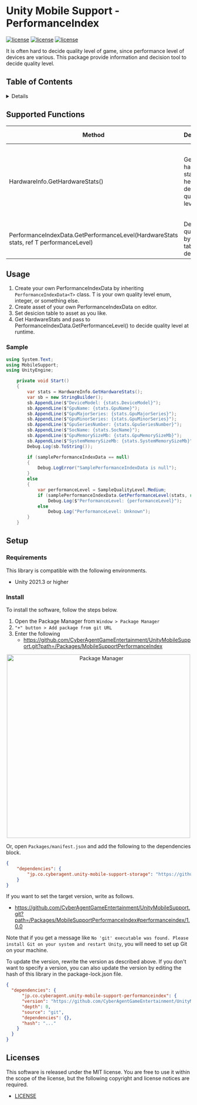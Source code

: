 # Unity Mobile Support - PerformanceIndex <!-- omit in toc -->

[![license](https://img.shields.io/badge/license-MIT-green.svg)](LICENSE)
[![license](https://img.shields.io/badge/PR-welcome-green.svg)](https://github.com/CyberAgentGameEntertainment/UnityMobileSupport/pulls)
[![license](https://img.shields.io/badge/Unity-2019.4-green.svg)](#Requirements)

It is often hard to decide quality level of game, since performance level of devices are various.
This package provide information and decision tool to decide quality level.

## Table of Contents <!-- omit in toc -->

<details>
<summary>Details</summary>

- [Supported Functions](#supported-functions)
- [Usage](#usage)
  - [Sample](#sample)
- [Setup](#setup)
  - [Requirements](#requirements)
  - [Install](#install)
- [Licenses](#licenses)

</details>

## Supported Functions

| Method | Description | Note | Editor Behaviour |
|--------|-------------|------|------------------|
| HardwareInfo.GetHardwareStats() | Get hardware stats which helps to decide quality level. | Many informations is retrieved via `UnityEngine.SystemInfo`. | Same as mobile, but Windows Editor is unlikely not supported at this time. |
| PerformanceIndexData<T>.GetPerformanceLevel(HardwareStats stats, ref T performanceLevel) | Decide quality level by decision table you defined. | You need to define your own PerformanceIndexData. | Same as mobile. |

## Usage

1. Create your own PerformanceIndexData by inheriting `PerformanceIndexData<T>` class. T is your own quality level enum, integer, or something else.
2. Create asset of your own PerformanceIndexData on editor.
3. Set desicion table to asset as you like.
4. Get HardwareStats and pass to PerformanceIndexData.GetPerformanceLevel() to decide quality level at runtime.

### Sample

```csharp
using System.Text;
using MobileSupport;
using UnityEngine;

    private void Start()
    {
        var stats = HardwareInfo.GetHardwareStats();
        var sb = new StringBuilder();
        sb.AppendLine($"DeviceModel: {stats.DeviceModel}");
        sb.AppendLine($"GpuName: {stats.GpuName}");
        sb.AppendLine($"GpuMajorSeries: {stats.GpuMajorSeries}");
        sb.AppendLine($"GpuMinorSeries: {stats.GpuMinorSeries}");
        sb.AppendLine($"GpuSeriesNumber: {stats.GpuSeriesNumber}");
        sb.AppendLine($"SocName: {stats.SocName}");
        sb.AppendLine($"GpuMemorySizeMb: {stats.GpuMemorySizeMb}");
        sb.AppendLine($"SystemMemorySizeMb: {stats.SystemMemorySizeMb}");
        Debug.Log(sb.ToString());

        if (samplePerformanceIndexData == null)
        {
            Debug.LogError("SamplePerformanceIndexData is null");
        }
        else
        {
            var performanceLevel = SampleQualityLevel.Medium;
            if (samplePerformanceIndexData.GetPerformanceLevel(stats, ref performanceLevel))
                Debug.Log($"PerformanceLevel: {performanceLevel}");
            else
                Debug.Log("PerformanceLevel: Unknown");
        }
    }
```

## Setup

### Requirements
This library is compatible with the following environments.

- Unity 2021.3 or higher

### Install

To install the software, follow the steps below.

1. Open the Package Manager from `Window > Package Manager`
2. `"+" button > Add package from git URL`
3. Enter the following
   * https://github.com/CyberAgentGameEntertainment/UnityMobileSupport.git?path=/Packages/MobileSupportPerformanceIndex

<p align="center">
  <img width=500 src="https://user-images.githubusercontent.com/47441314/143533003-177a51fc-3d11-4784-b9d2-d343cc622841.png" alt="Package Manager">
</p>

Or, open `Packages/manifest.json` and add the following to the dependencies block.

```json
{
    "dependencies": {
        "jp.co.cyberagent.unity-mobile-support-storage": "https://github.com/CyberAgentGameEntertainment/UnityMobileSupport.git?path=/Packages/MobileSupportPerformanceIndex"
    }
}
```

If you want to set the target version, write as follows.

- https://github.com/CyberAgentGameEntertainment/UnityMobileSupport.git?path=/Packages/MobileSupportPerformanceIndex#performanceindex/1.0.0

Note that if you get a message like `No 'git' executable was found. Please install Git on your system and restart Unity`, you will need to set up Git on your machine.

To update the version, rewrite the version as described above.
If you don't want to specify a version, you can also update the version by editing the hash of this library in the package-lock.json file.

```json
{
  "dependencies": {
      "jp.co.cyberagent.unity-mobile-support-performanceindex": {
      "version": "https://github.com/CyberAgentGameEntertainment/UnityMobileSupport.git?path=/Packages/MobileSupportPerformanceIndex",
      "depth": 0,
      "source": "git",
      "dependencies": {},
      "hash": "..."
    }
  }
}
```

## Licenses
This software is released under the MIT license.
You are free to use it within the scope of the license, but the following copyright and license notices are required.

* [LICENSE](LICENSE)

